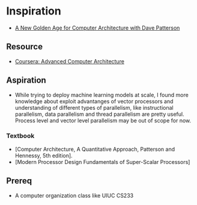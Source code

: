 # Inspiration
* [A New Golden Age for Computer Architecture with Dave Patterson](https://learning.acm.org/techtalks/computerarchitecture)


## Resource
* [Coursera: Advanced Computer Architecture](https://www.coursera.org/learn/comparch)

## Aspiration
* While trying to deploy machine learning models at scale, I found more knowledge about exploit advantanges of vector processors and understanding of different types of parallelism, like instructional parallelism, data parallelism and thread parallelism are pretty useful. Process level and vector level parallelism may be out of scope for now.

### Textbook
* [Computer Architecture, A Quantitative Approach, Patterson and Hennessy, 5th edition].
* [Modern Processor Design Fundamentals of Super-Scalar Processors]

## Prereq
* A computer organization class like UIUC CS233

